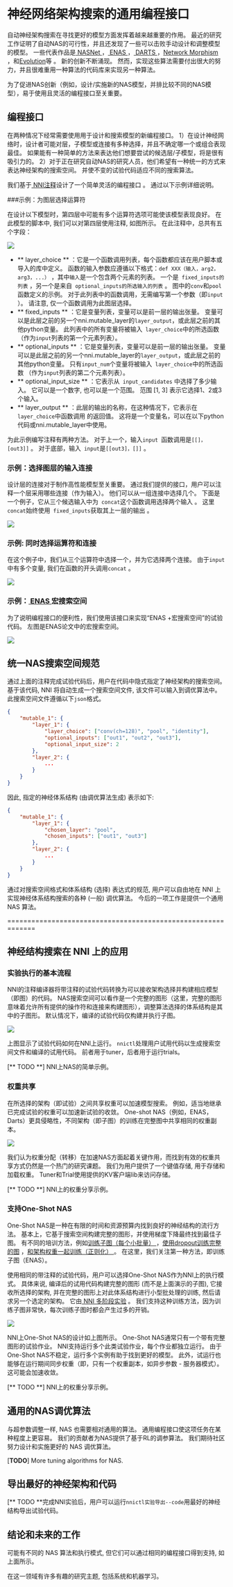 # 神经网络架构搜索的通用编程接口

自动神经架构搜索在寻找更好的模型方面发挥着越来越重要的作用。 最近的研究工作证明了自动NAS的可行性，并且还发现了一些可以击败手动设计和调整模型的模型。 一些代表作品是[ NASNet ](https://arxiv.org/abs/1707.07012) ，[ ENAS ](https://arxiv.org/abs/1802.03268) ，[ DARTS ](https://arxiv.org/abs/1806.09055) ，[Network Morphism](https://arxiv.org/abs/1806.10282) ，和[Evolution](https://arxiv.org/abs/1703.01041)等 。 新的创新不断涌现。 然而，实现这些算法需要付出很大的努力，并且很难重用一种算法的代码库来实现另一种算法。

为了促进NAS创新（例如，设计/实施新的NAS模型，并排比较不同的NAS模型），易于使用且灵活的编程接口至关重要。

## 编程接口

在两种情况下经常需要使用用于设计和搜索模型的新编程接口。 1）在设计神经网络时，设计者可能对层，子模型或连接有多种选择，并且不确定哪一个或组合表现最佳。 如果能有一种简单的方法来表达他们想要尝试的候选层/子模型，将是很有吸引力的。 2）对于正在研究自动NAS的研究人员，他们希望有一种统一的方式来表达神经架构的搜索空间。 并使不变的试验代码适应不同的搜索算法。

我们基于[ NNI注释](./AnnotationSpec.md)设计了一个简单灵活的编程接口 。 通过以下示例详细说明。

###示例：为图层选择运算符

在设计以下模型时，第四层中可能有多个运算符选项可能使该模型表现良好。 在此模型的脚本中, 我们可以对第四层使用注释, 如图所示。 在此注释中，总共有五个字段：

![](../img/example_layerchoice.png)

* ** layer_choice ** ：它是一个函数调用列表，每个函数都应该在用户脚本或导入的库中定义。 函数的输入参数应遵循以下格式：` def XXX（输入，arg2，arg3，...） ` ，其中`输入`是一个包含两个元素的列表。 一个是` fixed_inputs的列表` ，另一个是来自` optional_inputs的所选输入的列表` 。 图中的` conv `和`pool`函数定义的示例。 对于此列表中的函数调用，无需编写第一个参数（即`input` ）。 请注意, 仅一个函数调用为此图层选择。
* ** fixed_inputs ** ：它是变量列表，变量可以是前一层的输出张量。 变量可以是此层之前的另一个nni.mutable_layer的` layer_output `，或此层之前的其他python变量。 此列表中的所有变量将被输入` layer_choice`中的所选函数 （作为`input`列表的第一个元素列表）。
* ** optional_inputs ** ：它是变量列表，变量可以是前一层的输出张量。 变量可以是此层之前的另一个nni.mutable_layer的` layer_output `，或此层之前的其他python变量。 只有` input_num `个变量将被输入` layer_choice`中的所选函数 （作为`input`列表的第二个元素列表）。
* ** optional_input_size ** ：它表示从` input_candidates` 中选择了多少输入。 它可以是一个数字, 也可以是一个范围。 范围 [1, 3] 表示它选择1、2或3个输入。
* ** layer_output ** ：此层的输出的名称，在这种情况下，它表示在` layer_choice`中函数调用 的返回值。 这将是一个变量名，可以在以下python代码或nni.mutable_layer中使用。

为此示例编写注释有两种方法。 对于上一个，输入`input `函数调用是` [[]，[out3]] ` 。 对于底部，输入` input`是` [[out3]，[]] ` 。

### 示例：选择图层的输入连接

设计层的连接对于制作高性能模型至关重要。 通过我们提供的接口，用户可以注释一个层采用哪些连接（作为输入）。 他们可以从一组连接中选择几个。 下面是一个例子，它从三个候选输入中为` concat`这个函数调用选择两个输入 。 这里` concat `始终使用` fixed_inputs`获取其上一层的输出 。

![](../img/example_connectchoice.png)

### 示例: 同时选择运算符和连接

在这个例子中，我们从三个运算符中选择一个，并为它选择两个连接。 由于`input`中有多个变量, 我们在函数的开头调用`concat` 。

![](../img/example_combined.png)

### 示例：[ ENAS ](https://arxiv.org/abs/1802.03268)宏搜索空间

为了说明编程接口的便利性，我们使用该接口来实现“ENAS +宏搜索空间”的试验代码。 左图是ENAS论文中的宏搜索空间。

![](../img/example_enas.png)

## 统一NAS搜索空间规范

通过上面的注释完成试验代码后，用户在代码中隐式指定了神经架构的搜索空间。 基于该代码, NNI 将自动生成一个搜索空间文件, 该文件可以输入到调优算法中。 此搜索空间文件遵循以下` json `格式。

```json
{
    "mutable_1": {
        "layer_1": {
            "layer_choice": ["conv(ch=128)", "pool", "identity"],
            "optional_inputs": ["out1", "out2", "out3"],
            "optional_input_size": 2
        },
        "layer_2": {
            ...
        }
    }
}
```

因此, 指定的神经体系结构 (由调优算法生成) 表示如下:

```json
{
    "mutable_1": {
        "layer_1": {
            "chosen_layer": "pool",
            "chosen_inputs": ["out1", "out3"]
        },
        "layer_2": {
            ...
        }
    }
}
```

通过对搜索空间格式和体系结构 (选择) 表达式的规范, 用户可以自由地在 NNI 上实现神经体系结构搜索的各种 (一般) 调优算法。 今后的一项工作是提供一个通用 NAS 算法。

=============================================================

## 神经结构搜索在 NNI 上的应用

### 实验执行的基本流程

NNI的注释编译器将带注释的试验代码转换为可以接收架构选择并构建相应模型（即图）的代码。 NAS搜索空间可以看作是一个完整的图形（这里，完整的图形意味着允许所有提供的操作符和连接来构建图形），调整算法选择的体系结构是其中的子图形。 默认情况下，编译的试验代码仅构建并执行子图。

![](../img/nas_on_nni.png)

上图显示了试验代码如何在NNI上运行。 ` nnictl `处理用户试用代码以生成搜索空间文件和编译的试用代码。 前者用于tuner，后者用于运行trials。

[** TODO **] NNI上NAS的简单示例。

### 权重共享

在所选择的架构（即试验）之间共享权重可以加速模型搜索。 例如，适当地继承已完成试验的权重可以加速新试验的收敛。 One-shot NAS（例如，ENAS，Darts）更具侵略性，不同架构（即子图）的训练在完整图中共享相同的权重副本。

![](../img/nas_weight_share.png)

我们认为权重分配（转移）在加速NAS方面起着关键作用，而找到有效的权重共享方式仍然是一个热门的研究课题。 我们为用户提供了一个键值存储, 用于存储和加载权重。 Tuner和Trial使用提供的KV客户端lib来访问存储。

[** TODO **] NNI上的权重分享示例。

### 支持One-Shot NAS

One-Shot NAS是一种在有限的时间和资源预算内找到良好的神经结构的流行方法。 基本上，它基于搜索空间构建完整的图形，并使用梯度下降最终找到最佳子图。 有不同的培训方法，例如[训练子图（每个小批量） ](https://arxiv.org/abs/1802.03268) ，[使用dropout训练完整的图](http://proceedings.mlr.press/v80/bender18a/bender18a.pdf) ，[和架构权重一起训练（正则化） ](https://arxiv.org/abs/1806.09055) 。 在这里，我们关注第一种方法，即训练子图（ENAS）。

使用相同的带注释的试验代码，用户可以选择One-Shot NAS作为NNI上的执行模式。 具体来说, 编译后的试用代码构建完整的图形 (而不是上面演示的子图), 它接收所选择的架构, 并在完整的图形上对此体系结构进行小型批处理的训练, 然后请求另一个选定的架构。 它由[ NNI 多阶段实验](./multiPhase.md) 。 我们支持这种训练方法，因为训练子图非常快，每次训练子图时都会产生过多的开销。

![](../img/one-shot_training.png)

NNI上One-Shot NAS的设计如上图所示。 One-Shot NAS通常只有一个带有完整图形的试验作业。 NNI支持运行多个此类试验作业，每个作业都独立运行。 由于One-Shot NAS不稳定，运行多个实例有助于找到更好的模型。 此外，试运行也能够在运行期间同步权重（即，只有一个权重副本，如异步参数 - 服务器模式）。 这可能会加速收敛。

[** TODO **] NNI上的权重分享示例。

## 通用的NAS调优算法

与超参数调整一样, NAS 也需要相对通用的算法。 通用编程接口使这项任务在某种程度上更容易。 我们的贡献者为NAS提供了基于RL的调参算法。 我们期待社区努力设计和实施更好的 NAS 调优算法。

[**TODO**] More tuning algorithms for NAS.

## 导出最好的神经架构和代码

[** TODO **完成NNI实验后，用户可以运行` nnictl实验导出--code `用最好的神经结构导出试验代码。

## 结论和未来的工作

可能有不同的 NAS 算法和执行模式, 但它们可以通过相同的编程接口得到支持, 如上面所示。

在这一领域有许多有趣的研究主题, 包括系统和机器学习。
